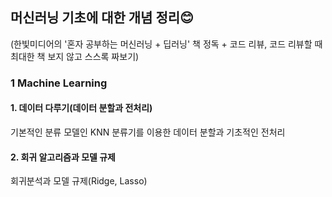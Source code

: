 ## 머신러닝 기초에 대한 개념 정리😊
(한빛미디어의 '혼자 공부하는 머신러닝 + 딥러닝' 책 정독 + 코드 리뷰, 코드 리뷰할 때 최대한 책 보지 않고 스스록 짜보기)

### 1 Machine Learning
#### 1. 데이터 다루기(데이터 분할과 전처리)
기본적인 분류 모델인 KNN 분류기를 이용한 데이터 분할과 기초적인 전처리
#### 2. 회귀 알고리즘과 모델 규제
회귀분석과 모델 규제(Ridge, Lasso)

